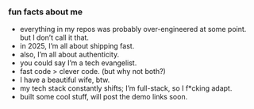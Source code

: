 ### fun facts about me

- everything in my repos was probably over-engineered at some point. but I don’t call it that.
- in 2025, I’m all about shipping fast.
- also, I’m all about authenticity.
- you could say I’m a tech evangelist.
- fast code > clever code. (but why not both?)
- I have a beautiful wife, btw.
- my tech stack constantly shifts; I’m full-stack, so I f*cking adapt.
- built some cool stuff, will post the demo links soon.
